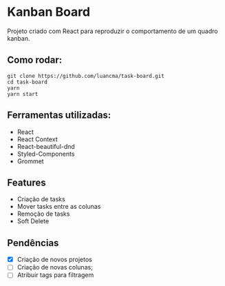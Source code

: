 
# Kanban Board

Projeto criado com React para reproduzir o comportamento de um quadro kanban.


## Como rodar: 

    git clone https://github.com/luancma/task-board.git
    cd task-board
    yarn
    yarn start


## Ferramentas utilizadas: 

 - React 
 - React Context
 -  React-beautiful-dnd
 - Styled-Components
 - Grommet


## Features
- Criação de tasks
 - Mover tasks entre as colunas
- Remoção de tasks
- Soft Delete

## Pendências
 - [X] Criação de novos projetos
 - [ ] Criação de novas colunas;
 - [ ] Atribuir tags para filtragem
